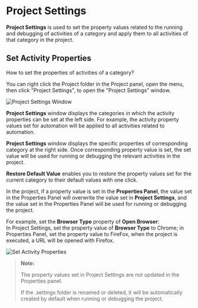 # Project Settings

**Project Settings** is used to set the property values related to the running and debugging of activities of a category and apply them to all activities of that category in the project.

## Set Activity Properties

How to set the properties of activities of a category?

You can right click the Project folder in the Project panel, open the menu, then click "Project Settings", to open the "Project Settings" window.

![Project Settings Window](https://docimages.blob.core.chinacloudapi.cn/images/Studio/typeOfWorkflow/itemsettings20201019.png)

**Project Settings** window displays the categories in which the activity properties can be set at the left side. For example, the activity property values set for automation will be applied to all activities related to automation.

**Project Settings** window displays the specific properties of corresponding category at the right side. Once corresponding property value is set, the set value will be used for running or debugging the relevant activities in the project.

**Restore Default Value** enables you to restore the property values set for the current category to their default values with one click.

In the project, if a property value is set in the **Properties Panel**, the value set in the Properties Panel will overwrite the value set in **Project Settings**, and the value set in the Properties Panel will be used for running or debugging the project.

For example, set the **Browser Type** property of **Open Browser**: </br> In Project Settings, set the property value of **Browser Type** to Chrome; in Properties Panel, set the property value to FireFox, when the project is executed, a URL will be opened with Firefox.

![Set Activity Properties](https://docimages.blob.core.chinacloudapi.cn/images/Studio/automationProject/projectSettings/settingValue.png)

> **Note:**
> 
> The property values set in Project Settings are not updated in the Properties panel.
> 
> If the .settings folder is renamed or deleted, it will be automatically created by default when running or debugging the project.